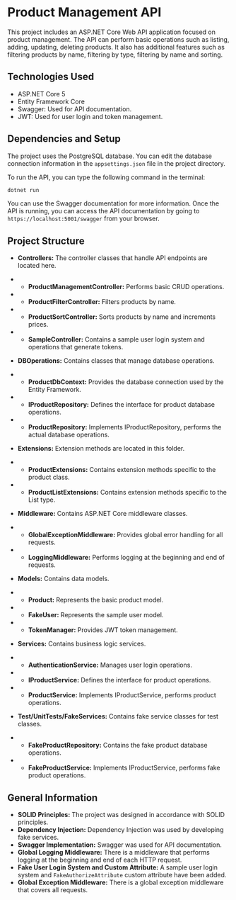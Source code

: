 ﻿# Product Management API
This project includes an ASP.NET Core Web API application focused on product management. The API can perform basic operations such as listing, adding, updating, deleting products. It also has additional features such as filtering products by name, filtering by type, filtering by name and sorting.

## Technologies Used
- ASP.NET Core 5
- Entity Framework Core
- Swagger: Used for API documentation.
- JWT: Used for user login and token management.

## Dependencies and Setup
The project uses the PostgreSQL database. You can edit the database connection information in the `appsettings.json` file in the project directory.


To run the API, you can type the following command in the terminal:

```bash
dotnet run
```
You can use the Swagger documentation for more information. Once the API is running, you can access the API documentation by going to `https://localhost:5001/swagger` from your browser.


## Project Structure
- **Controllers:** The controller classes that handle API endpoints are located here.

- - **ProductManagementController:** Performs basic CRUD operations.
- - **ProductFilterController:** Filters products by name.
- - **ProductSortController:** Sorts products by name and increments prices.
- - **SampleController:** Contains a sample user login system and operations that generate tokens.

- **DBOperations:** Contains classes that manage database operations.

- - **ProductDbContext:** Provides the database connection used by the Entity Framework.
- - **IProductRepository:** Defines the interface for product database operations.
- - **ProductRepository:** Implements IProductRepository, performs the actual database operations.

- **Extensions:** Extension methods are located in this folder.

- - **ProductExtensions:** Contains extension methods specific to the product class.
- - **ProductListExtensions:** Contains extension methods specific to the List<Product> type.

- **Middleware:** Contains ASP.NET Core middleware classes.

- - **GlobalExceptionMiddleware:** Provides global error handling for all requests.
- - **LoggingMiddleware:** Performs logging at the beginning and end of requests.

- **Models:** Contains data models.

- - **Product:** Represents the basic product model.
- - **FakeUser:** Represents the sample user model.
- - **TokenManager:** Provides JWT token management.

- **Services:** Contains business logic services.

- - **AuthenticationService:** Manages user login operations.
- - **IProductService:** Defines the interface for product operations.
- - **ProductService:** Implements IProductService, performs product operations.

- **Test/UnitTests/FakeServices:** Contains fake service classes for test classes.

- - **FakeProductRepository:** Contains the fake product database operations.
- - **FakeProductService:** Implements IProductService, performs fake product operations.

## General Information
- **SOLID Principles:** The project was designed in accordance with SOLID principles.
- **Dependency Injection:** Dependency Injection was used by developing fake services.
- **Swagger Implementation:** Swagger was used for API documentation.
- **Global Logging Middleware:** There is a middleware that performs logging at the beginning and end of each HTTP request.
- **Fake User Login System and Custom Attribute:**  A sample user login system and `FakeAuthorizeAttribute` custom attribute have been added.
- **Global Exception Middleware:** There is a global exception middleware that covers all requests.
